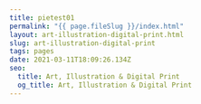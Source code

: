 ```yaml
---
title: pietest01
permalink: "{{ page.fileSlug }}/index.html"
layout: art-illustration-digital-print.html
slug: art-illustration-digital-print
tags: pages
date: 2021-03-11T18:09:26.134Z
seo:
  title: Art, Illustration & Digital Print
  og_title: Art, Illustration & Digital Print
---
```

